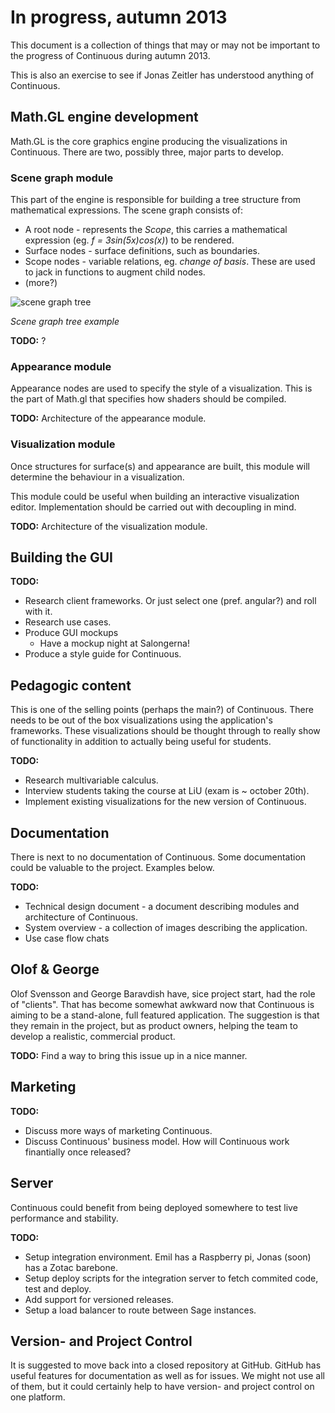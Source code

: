 In progress, autumn 2013
==========================

This document is a collection of things that may or may not be important to the progress of Continuous during autumn 2013. 

This is also an exercise to see if Jonas Zeitler has understood anything of Continuous.

Math.GL engine development
--------------------------

Math.GL is the core graphics engine producing the visualizations in Continuous. There are two, possibly three, major parts to develop.

### Scene graph module
This part of the engine is responsible for building a tree structure from mathematical expressions.
The scene graph consists of:

* A root node - represents the *Scope*, this carries a mathematical expression (eg. *f = 3sin(5x)cos(x)*) to be rendered.
* Surface nodes - surface definitions, such as boundaries.
* Scope nodes - variable relations, eg. *change of basis*. These are used to jack in functions to augment child nodes.
* (more?)

![scene graph tree][1]

*Scene graph tree example*

**TODO:** ?

### Appearance module
Appearance nodes are used to specify the style of a visualization. This is the part of Math.gl that specifies how shaders should be compiled.

**TODO:** Architecture of the appearance module.

### Visualization module
Once structures for surface(s) and appearance are built, this module will determine the behaviour in a visualization.

This module could be useful when building an interactive visualization editor. Implementation should be carried out with decoupling in mind.

**TODO:** Architecture of the visualization module.

Building the GUI
--------------------------

**TODO:**

* Research client frameworks. Or just select one (pref. angular?) and roll with it.
* Research use cases.
* Produce GUI mockups
	- Have a mockup night at Salongerna!
* Produce a style guide for Continuous.

Pedagogic content
--------------------------
This is one of the selling points (perhaps the main?) of Continuous. There needs to be out of the box visualizations using the application's frameworks. These visualizations should be thought through to really show of functionality in addition to actually being useful for students.

**TODO:**

* Research multivariable calculus.
* Interview students taking the course at LiU (exam is ~ october 20th).
* Implement existing visualizations for the new version of Continuous.

Documentation
--------------------------
There is next to no documentation of Continuous. Some documentation could be valuable to the project. Examples below.

**TODO:**

* Technical design document - a document describing modules and architecture of Continuous.
* System overview - a collection of images describing the application.
* Use case flow chats

Olof & George
--------------------------
Olof Svensson and George Baravdish have, sice project start, had the role of "clients". That has become somewhat awkward now that Continuous is aiming to be a stand-alone, full featured application. The suggestion is that they remain in the project, but as product owners, helping the team to develop a realistic, commercial product.

**TODO:** Find a way to bring this issue up in a nice manner.

Marketing
--------------------------

**TODO:**

* Discuss more ways of marketing Continuous.
* Discuss Continuous' business model. How will Continuous work finantially once released?

Server
--------------------------
Continuous could benefit from being deployed somewhere to test live performance and stability.

**TODO:**

* Setup integration environment. Emil has a Raspberry pi, Jonas (soon) has a Zotac barebone.
* Setup deploy scripts for the integration server to fetch commited code, test and deploy.
* Add support for versioned releases.
* Setup a load balancer to route between Sage instances.

Version- and Project Control
--------------------------
It is suggested to move back into a closed repository at GitHub. GitHub has useful features for documentation as well as for issues. We might not use all of them, but it could certainly help to have version- and project control on one platform.

[1]: http://emilaxelsson.se/images/mathgl-api1.png
